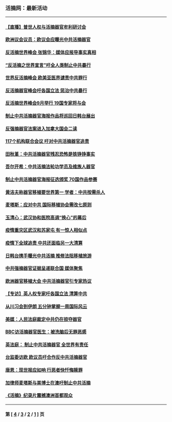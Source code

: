 ### 活摘网：最新活动
---
#### [【直播】普世人权与活摘器官牟利研讨会](../../pages/nf5883/n13425146.md?12240430) 
#### [欧洲议会议员：欧议会应曝光中共活摘器官](../../pages/nf5883/n13336571.md?12240430) 
#### [反活摘世界峰会 张锦华：媒体应报导事实真相](../../pages/nf5883/n13278502.md?12240430) 
#### [“反活摘之世界宣言”吁全人类制止中共暴行](../../pages/nf5883/n13259730.md?12240430) 
#### [世界反活摘峰会 欧美亚医界谴责中共罪行](../../pages/nf5883/n13253550.md?12240430) 
#### [反活摘器官峰会吁各国立法 惩治中共暴行](../../pages/nf5883/n13245052.md?12240430) 
#### [反活摘世界峰会9月举行 19国专家将与会](../../pages/nf5883/n13201492.md?12240430) 
#### [制止中共活摘器官海报作品将巡回日韩台展出](../../pages/nf5883/n13177791.md?12240430) 
#### [反强摘器官法案进入加拿大国会二读](../../pages/nf5883/n13033450.md?12240430) 
#### [117个机构联合会议 吁对中共活摘器官追责](../../pages/nf5883/n12775087.md?12240430) 
#### [田秋堇：中共活摘器官残忍恐怖是铁铮铮事实](../../pages/nf5883/n12702148.md?12240430) 
#### [吾尔开希：中共活摘法轮功学员及维族人器官](../../pages/nf5883/n12693197.md?12240430) 
#### [制止中共活摘器官海报征选颁奖 70国作品参赛](../../pages/nf5883/n12692050.md?12240430) 
#### [黄洁夫称器官移植要世界第一 学者：中共按需杀人](../../pages/nf5883/n12572329.md?12240430) 
#### [麦塔斯：应对中共 国际移植协会需改七原则](../../pages/nf5883/n12514711.md?12240430) 
#### [玉清心：武汉协和医院高调“换心”的幕后](../../pages/nf5883/n12298730.md?12240430) 
#### [疫情重灾区武汉和苏家屯 有一惊人相似点](../../pages/nf5883/n12150824.md?12240430) 
#### [疫情下全球追责 中共还面临另一大清算](../../pages/nf5883/n12070397.md?12240430) 
#### [日韩台携手曝光中共活摘 推修法阻移植旅游](../../pages/nf5883/n11712046.md?12240430) 
#### [中共强摘器官证据呈递联合国 媒体聚焦](../../pages/nf5883/n11546426.md?12240430) 
#### [欧洲器官移植大会 中共活摘器官引专家热议](../../pages/nf5883/n11539095.md?12240430) 
#### [【专访】英人权专家吁各国立法 清算中共](../../pages/nf5883/n11367315.md?12240430) 
#### [从川习会到伊朗 五分钟掌握一周国际风云](../../pages/nf5883/n11338520.md?12240430) 
#### [美媒：人民法庭裁定中共仍在掠夺器官](../../pages/nf5883/n11334897.md?12240430) 
#### [BBC访活摘器官医生：被洗脑后无罪恶感](../../pages/nf5883/n11335935.md?12240430) 
#### [英法庭： 制止中共活摘器官 全世界有责任](../../pages/nf5883/n11330691.md?12240430) 
#### [台监委访欧 欧议员吁合作反中共活摘器官](../../pages/nf5883/n11109190.md?12240430) 
#### [唐恩：现世报应如响 行恶者快忏悔赎罪](../../pages/nf5883/n11104016.md?12240430) 
#### [加律师麦塔斯与美博士在澳吁制止中共活摘](../../pages/nf5883/n10724764.md?12240430) 
#### [《活摘》纪录片震撼澳洲首都观众](../../pages/nf5883/n10722747.md?12240430) 

---
#### 第 [ [4](./4.md?12240430) / [3](./3.md?12240430) / [2](./2.md?12240430) / [1](./1.md?12240430) ] 页
